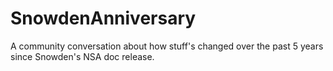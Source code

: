# SnowdenAnniversary
A community conversation about how stuff's changed over the past 5 years since Snowden's NSA doc release.
